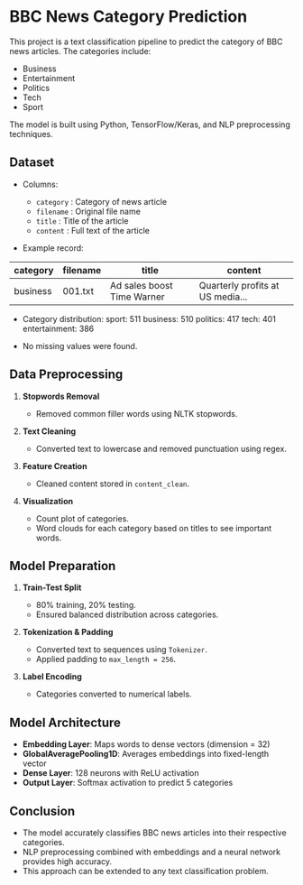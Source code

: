 # BBC News Category Prediction

This project is a text classification pipeline to predict the category of BBC news articles. The categories include:
- Business  
- Entertainment  
- Politics  
- Tech  
- Sport  

The model is built using Python, TensorFlow/Keras, and NLP preprocessing techniques.

## Dataset
- Columns:
  - `category` : Category of news article
  - `filename` : Original file name
  - `title`    : Title of the article
  - `content`  : Full text of the article  

- Example record:

| category | filename | title                     | content                         |
|----------|---------|---------------------------|---------------------------------|
| business | 001.txt | Ad sales boost Time Warner | Quarterly profits at US media...|

- Category distribution:
sport: 511
business: 510
politics: 417
tech: 401
entertainment: 386

- No missing values were found.

## Data Preprocessing

1. **Stopwords Removal**  
   - Removed common filler words using NLTK stopwords.

2. **Text Cleaning**  
   - Converted text to lowercase and removed punctuation using regex.  

3. **Feature Creation**  
   - Cleaned content stored in `content_clean`.  

4. **Visualization**  
   - Count plot of categories.  
   - Word clouds for each category based on titles to see important words.

## Model Preparation

1. **Train-Test Split**  
   - 80% training, 20% testing.  
   - Ensured balanced distribution across categories.

2. **Tokenization & Padding**  
   - Converted text to sequences using `Tokenizer`.  
   - Applied padding to `max_length = 256`.

3. **Label Encoding**  
   - Categories converted to numerical labels.

## Model Architecture

- **Embedding Layer**: Maps words to dense vectors (dimension = 32)  
- **GlobalAveragePooling1D**: Averages embeddings into fixed-length vector  
- **Dense Layer**: 128 neurons with ReLU activation  
- **Output Layer**: Softmax activation to predict 5 categories  

## Conclusion
- The model accurately classifies BBC news articles into their respective categories.
- NLP preprocessing combined with embeddings and a neural network provides high accuracy.
- This approach can be extended to any text classification problem.
